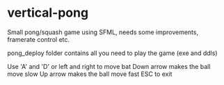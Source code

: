 # vertical-pong
Small pong/squash game using SFML, needs some improvements, framerate control etc.

pong_deploy folder contains all you need to play the game (exe and ddls)

Use 'A' and 'D' or left and right to move bat
Down arrow makes the ball move slow
Up arrow makes the ball move fast
ESC to exit
